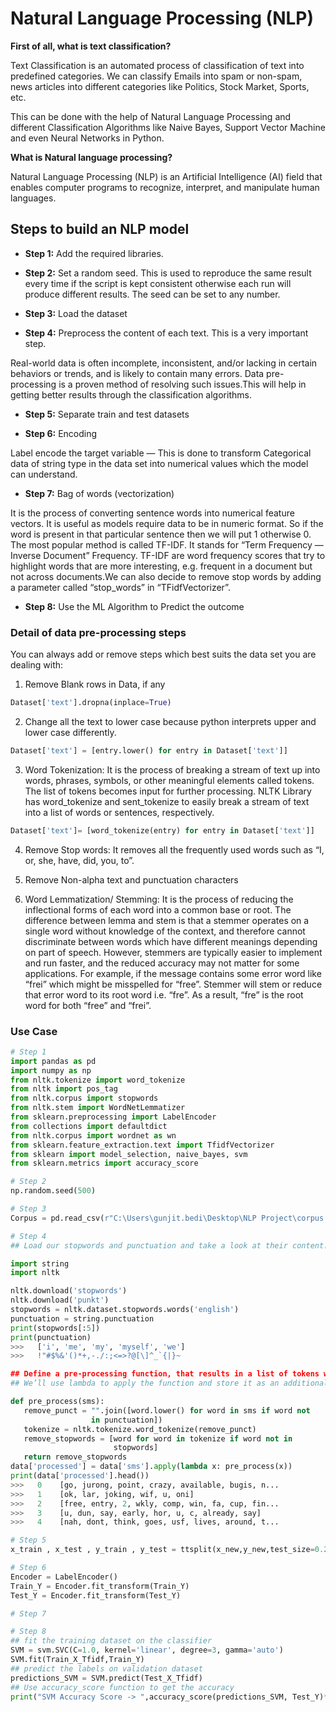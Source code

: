 # Natural Language Processing (NLP)

**First of all, what is text classification?**

Text Classification is an automated process of classification of text into predefined categories. We can classify Emails into spam or non-spam, news articles into different categories like Politics, Stock Market, Sports, etc.

This can be done with the help of Natural Language Processing and different Classification Algorithms like Naive Bayes, Support Vector Machine and even Neural Networks in Python.

**What is Natural language processing?**

Natural Language Processing (NLP) is an Artificial Intelligence (AI) field that enables computer programs to recognize, interpret, and manipulate human languages.

## Steps to build an NLP model

- **Step 1:** Add the required libraries.

- **Step 2:** Set a random seed. This is used to reproduce the same result every time if the script is kept consistent otherwise each run will produce different results. The seed can be set to any number.

- **Step 3:** Load the dataset

- **Step 4:** Preprocess the content of each text. This is a very important step.

Real-world data is often incomplete, inconsistent, and/or lacking in certain behaviors or trends, and is likely to contain many errors. Data pre-processing is a proven method of resolving such issues.This will help in getting better results through the classification algorithms.

- **Step 5:** Separate train and test datasets

- **Step 6:** Encoding

Label encode the target variable — This is done to transform Categorical data of string type in the data set into numerical values which the model can understand.

- **Step 7:** Bag of words (vectorization)

It is the process of converting sentence words into numerical feature vectors. It is useful as models require data to be in numeric format. So if the word is present in that particular sentence then we will put 1 otherwise 0. The most popular method is called TF-IDF. It stands for “Term Frequency — Inverse Document” Frequency. TF-IDF are word frequency scores that try to highlight words that are more interesting, e.g. frequent in a document but not across documents.We can also decide to remove stop words by adding a parameter called “stop_words” in “TFidfVectorizer”.


- **Step 8:** Use the ML Algorithm to Predict the outcome

### Detail of data pre-processing steps

You can always add or remove steps which best suits the data set you are dealing with:

1. Remove Blank rows in Data, if any

```py
Dataset['text'].dropna(inplace=True)
```

2. Change all the text to lower case because python interprets upper and lower case differently.

```py
Dataset['text'] = [entry.lower() for entry in Dataset['text']]
```

3. Word Tokenization: It is the process of breaking a stream of text up into words, phrases, symbols, or other meaningful elements called tokens. The list of tokens becomes input for further processing. NLTK Library has word_tokenize and sent_tokenize to easily break a stream of text into a list of words or sentences, respectively.

```py
Dataset['text']= [word_tokenize(entry) for entry in Dataset['text']]
```

4. Remove Stop words: It removes all the frequently used words such as “I, or, she, have, did, you, to”.

5. Remove Non-alpha text and punctuation characters

6. Word Lemmatization/ Stemming: It is the process of reducing the inflectional forms of each word into a common base or root.
The difference between lemma and stem is that a stemmer operates on a single word without knowledge of the context, and therefore cannot discriminate between words which have different meanings depending on part of speech. However, stemmers are typically easier to implement and run faster, and the reduced accuracy may not matter for some applications. For example, if the message contains some error word like “frei” which might be misspelled for “free”. Stemmer will stem or reduce that error word to its root word i.e. “fre”. As a result, “fre” is the root word for both “free” and “frei”.

### Use Case

```py
# Step 1
import pandas as pd
import numpy as np
from nltk.tokenize import word_tokenize
from nltk import pos_tag
from nltk.corpus import stopwords
from nltk.stem import WordNetLemmatizer
from sklearn.preprocessing import LabelEncoder
from collections import defaultdict
from nltk.corpus import wordnet as wn
from sklearn.feature_extraction.text import TfidfVectorizer
from sklearn import model_selection, naive_bayes, svm
from sklearn.metrics import accuracy_score

# Step 2
np.random.seed(500)

# Step 3
Corpus = pd.read_csv(r"C:\Users\gunjit.bedi\Desktop\NLP Project\corpus.csv",encoding='latin-1')

# Step 4
## Load our stopwords and punctuation and take a look at their content.

import string
import nltk

nltk.download('stopwords')
nltk.download('punkt')
stopwords = nltk.dataset.stopwords.words('english')
punctuation = string.punctuation
print(stopwords[:5])
print(punctuation)
>>>   ['i', 'me', 'my', 'myself', 'we']
>>>   !"#$%&'()*+,-./:;<=>?@[\]^_`{|}~

## Define a pre-processing function, that results in a list of tokens without punctuation, stopwords or capital letters.
## We’ll use lambda to apply the function and store it as an additional column named “processed” in our data frame.

def pre_process(sms):
   remove_punct = "".join([word.lower() for word in sms if word not 
                  in punctuation])
   tokenize = nltk.tokenize.word_tokenize(remove_punct)
   remove_stopwords = [word for word in tokenize if word not in
                       stopwords]
   return remove_stopwords
data['processed'] = data['sms'].apply(lambda x: pre_process(x))
print(data['processed'].head())
>>>   0    [go, jurong, point, crazy, available, bugis, n...
>>>   1    [ok, lar, joking, wif, u, oni]
>>>   2    [free, entry, 2, wkly, comp, win, fa, cup, fin...
>>>   3    [u, dun, say, early, hor, u, c, already, say]
>>>   4    [nah, dont, think, goes, usf, lives, around, t...

# Step 5
x_train , x_test , y_train , y_test = ttsplit(x_new,y_new,test_size=0.2,shuffle=True)

# Step 6
Encoder = LabelEncoder()
Train_Y = Encoder.fit_transform(Train_Y)
Test_Y = Encoder.fit_transform(Test_Y)

# Step 7

# Step 8
## fit the training dataset on the classifier
SVM = svm.SVC(C=1.0, kernel='linear', degree=3, gamma='auto')
SVM.fit(Train_X_Tfidf,Train_Y)
## predict the labels on validation dataset
predictions_SVM = SVM.predict(Test_X_Tfidf)
## Use accuracy_score function to get the accuracy
print("SVM Accuracy Score -> ",accuracy_score(predictions_SVM, Test_Y)*100)
```















